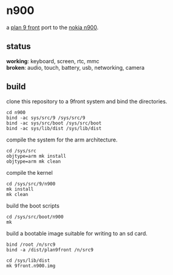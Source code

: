 # n900

a [plan 9 front][1] port to the [nokia n900][2].

[1]: http://9front.org
[2]: https://en.wikipedia.org/wiki/Nokia_N900

## status

**working**: keyboard, screen, rtc, mmc  
**broken**: audio, touch, battery, usb, networking, camera

## build

clone this repository to a 9front system and bind the directories.

    cd n900
    bind -ac sys/src/9 /sys/src/9
    bind -ac sys/src/boot /sys/src/boot
    bind -ac sys/lib/dist /sys/lib/dist

compile the system for the arm architecture.

    cd /sys/src
    objtype=arm mk install
    objtype=arm mk clean

compile the kernel

    cd /sys/src/9/n900
    mk install
    mk clean

build the boot scripts

    cd /sys/src/boot/n900
    mk

build a bootable image suitable for writing to an sd card.

    bind /root /n/src9
    bind -a /dist/plan9front /n/src9

    cd /sys/lib/dist
    mk 9front.n900.img
